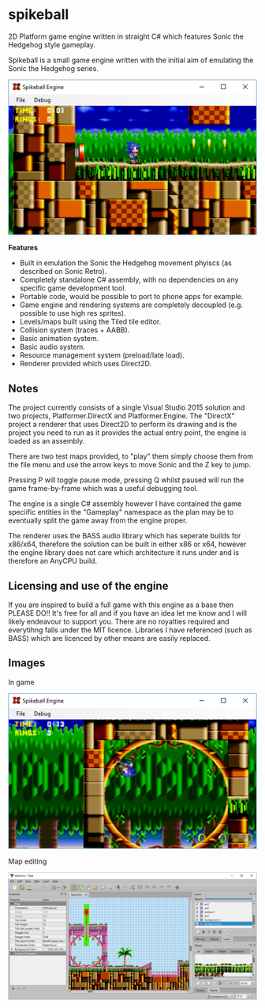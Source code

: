 # spikeball
2D Platform game engine written in straight C# which features Sonic the Hedgehog style gameplay.

Spikeball is a small game engine written with the initial aim of emulating the Sonic the Hedgehog series.

<img src="doc/img1.png" />

<b>Features</b>
<ul>
	<li>Built in emulation the Sonic the Hedgehog movement phyiscs (as described on Sonic Retro).</li>
	<li>Completely standalone C# assembly, with no dependencies on any specific game development tool.</li>
	<li>Portable code, would be possible to port to phone apps for example.</li>
	<li>Game engine and rendering systems are completely decoupled (e.g. possible to use high res sprites).</li>
	<li>Levels/maps built using the Tiled tile editor.</li>
	<li>Collision system (traces + AABB).</li>
	<li>Basic animation system.</li>
	<li>Basic audio system.</li>
	<li>Resource management system (preload/late load).</li>
	<li>Renderer provided which uses Direct2D.</li>
</ul>

<h2>Notes</h2>
<p>
The project currently consists of a single Visual Studio 2015 solution and two projects, Platformer.DirectX and Platformer.Engine.
The "DirectX" project a renderer that uses Direct2D to perform its drawing and is the project you need to run as it provides
the actual entry point, the engine is loaded as an assembly.
</p>
<p>
There are two test maps provided, to "play" them simply choose them from the file menu and use the arrow keys to move
Sonic and the Z key to jump.
</p>
<p>
Pressing P will toggle pause mode, pressing Q whilst paused will run the game frame-by-frame which was a useful debugging tool.
</p>
<p>
The engine is a single C# assembly however I have contained the game speciific entities in the "Gameplay" namespace as
the plan may be to eventually split the game away from the engine proper.
</p>
<p>
The renderer uses the BASS audio library which has seperate builds for x86/x64, therefore the solution can be built
in either x86 or x64, however the engine library does not care which architecture it runs under and is therefore an AnyCPU build.
</p>

<h2>Licensing and use of the engine</h2>
<p>
If you are inspired to build a full game with this engine as a base then PLEASE DO!! It's free for all and if you have
an idea let me know and I will likely endeavour to support you. There are no royalties required and everytihng falls under
the MIT licence. Libraries I have referenced (such as BASS) which are licenced by other means are easily replaced.
</p>

<h2>Images</h2>
<p>In game</p>
<img src="doc/img2.png" />

<p>Map editing</p>
<img src="doc/img3.png" />